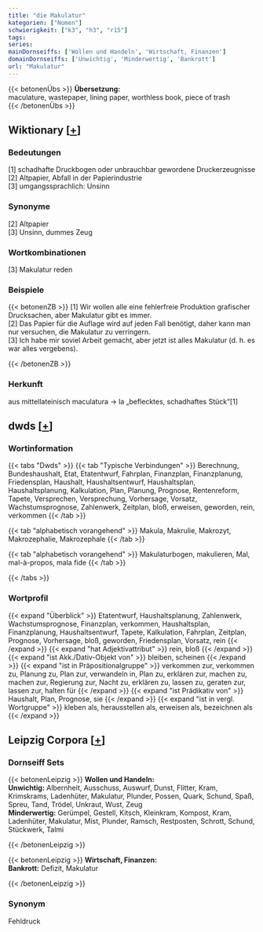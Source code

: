 ```yaml
---
title: "die Makulatur"
kategorien: ["Nomen"]
schwierigkeit: ["k3", "h3", "r15"]
tags:
series:
mainDornseiffs: ['Wollen und Handeln', 'Wirtschaft, Finanzen']
domainDornseiffs: ['Unwichtig', 'Minderwertig', 'Bankrott']
url: "Makulatur"
---
```


{{< betonenÜbs >}}
**Übersetzung:**  
maculature, wastepaper, lining paper, worthless book, piece of trash  
{{< /betonenÜbs >}}

## Wiktionary [[+](https://de.wiktionary.org/wiki/Makulatur)]

### Bedeutungen
[1] schadhafte Druckbogen oder unbrauchbar gewordene Druckerzeugnisse  
[2] Altpapier, Abfall in der Papierindustrie  
[3] umgangssprachlich: Unsinn  

### Synonyme
[2] Altpapier  
[3] Unsinn, dummes Zeug  

### Wortkombinationen
[3] Makulatur reden  

### Beispiele
{{< betonenZB >}}
[1] Wir wollen alle eine fehlerfreie Produktion grafischer Drucksachen, aber Makulatur gibt es immer.  
[2] Das Papier für die Auflage wird auf jeden Fall benötigt, daher kann man nur versuchen, die Makulatur zu verringern.  
[3] Ich habe mir soviel Arbeit gemacht, aber jetzt ist alles Makulatur (d. h. es war alles vergebens).  

{{< /betonenZB >}}
### Herkunft
aus mittellateinisch maculatura → la „beflecktes, schadhaftes Stück“[1]  



## dwds [[+](https://www.dwds.de/wb/Makulatur)]

### Wortinformation
{{< tabs "Dwds" >}}
{{< tab "Typische Verbindungen" >}}
Berechnung, Bundeshaushalt, Etat, Etatentwurf, Fahrplan, Finanzplan, Finanzplanung, Friedensplan, Haushalt, Haushaltsentwurf, Haushaltsplan, Haushaltsplanung, Kalkulation, Plan, Planung, Prognose, Rentenreform, Tapete, Versprechen, Versprechung, Vorhersage, Vorsatz, Wachstumsprognose, Zahlenwerk, Zeitplan, bloß, erweisen, geworden, rein, verkommen
{{< /tab >}}

{{< tab "alphabetisch vorangehend" >}}
Makula, Makrulie, Makrozyt, Makrozephalie, Makrozephale
{{< /tab >}}

{{< tab "alphabetisch vorangehend" >}}
Makulaturbogen, makulieren, Mal, mal-à-propos, mala fide
{{< /tab >}}

{{< /tabs >}}

### Wortprofil
{{< expand "Überblick" >}} Etatentwurf, Haushaltsplanung, Zahlenwerk, Wachstumsprognose, Finanzplan, verkommen, Haushaltsplan, Finanzplanung, Haushaltsentwurf, Tapete, Kalkulation, Fahrplan, Zeitplan, Prognose, Vorhersage, bloß, geworden, Friedensplan, Vorsatz, rein {{< /expand >}}
{{< expand "hat Adjektivattribut" >}} rein, bloß {{< /expand >}}
{{< expand "ist Akk./Dativ-Objekt von" >}} bleiben, scheinen {{< /expand >}}
{{< expand "ist in Präpositionalgruppe" >}} verkommen zur, verkommen zu, Planung zu, Plan zur, verwandeln in, Plan zu, erklären zur, machen zu, machen zur, Regierung zur, Nacht zu, erklären zu, lassen zu, geraten zur, lassen zur, halten für {{< /expand >}}
{{< expand "ist Prädikativ von" >}} Haushalt, Plan, Prognose, sie {{< /expand >}}
{{< expand "ist in vergl. Wortgruppe" >}} kleben als, herausstellen als, erweisen als, bezeichnen als {{< /expand >}}

## Leipzig Corpora [[+](https://corpora.uni-leipzig.de/en/res?word=Makulatur&corpusId=deu_newscrawl-public_2018)]

### Dornseiff Sets
{{< betonenLeipzig >}}
**Wollen und Handeln:**  
**Unwichtig:** Albernheit, Ausschuss, Auswurf, Dunst, Flitter, Kram, Krimskrams, Ladenhüter, Makulatur, Plunder, Possen, Quark, Schund, Spaß, Spreu, Tand, Trödel, Unkraut, Wust, Zeug  
**Minderwertig:** Gerümpel, Gestell, Kitsch, Kleinkram, Kompost, Kram, Ladenhüter, Makulatur, Mist, Plunder, Ramsch, Restposten, Schrott, Schund, Stückwerk, Talmi  

{{< /betonenLeipzig >}}


{{< betonenLeipzig >}}
**Wirtschaft, Finanzen:**  
**Bankrott:** Defizit, Makulatur  

{{< /betonenLeipzig >}}

### Synonym
Fehldruck

